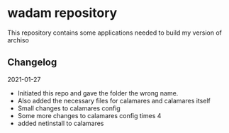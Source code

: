 # wadam repository
This repository contains some applications needed to build my version of archiso

## Changelog

2021-01-27

* Initiated this repo and gave the folder the wrong name.
* Also added the necessary files for calamares and calamares itself
* Small changes to calamares config
* Some more changes to calamares config times 4
* added netinstall to calamares
